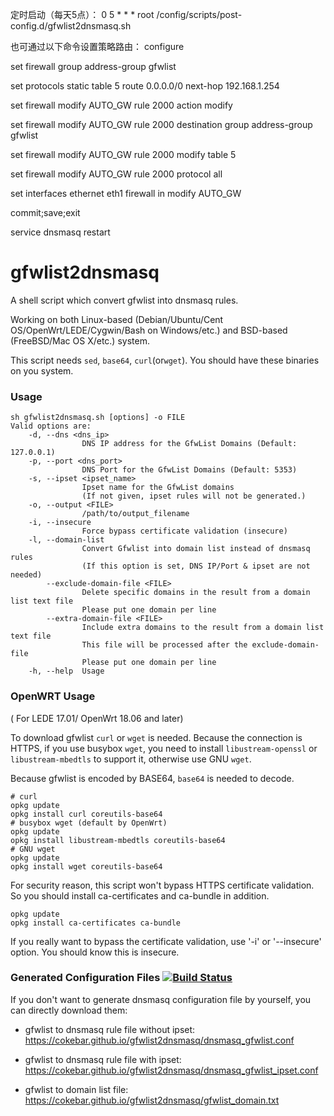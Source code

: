 定时启动（每天5点）：
0  5    * * *   root    /config/scripts/post-config.d/gfwlist2dnsmasq.sh

也可通过以下命令设置策略路由：
configure

set firewall group address-group gfwlist

set protocols static table 5 route 0.0.0.0/0 next-hop 192.168.1.254

set firewall modify AUTO_GW rule 2000 action modify

set firewall modify AUTO_GW rule 2000 destination group address-group gfwlist

set firewall modify AUTO_GW rule 2000 modify table 5

set firewall modify AUTO_GW rule 2000 protocol all

set interfaces ethernet eth1 firewall in modify AUTO_GW

commit;save;exit


service dnsmasq restart


# gfwlist2dnsmasq
A shell script which convert gfwlist into dnsmasq rules.

Working on both Linux-based (Debian/Ubuntu/Cent OS/OpenWrt/LEDE/Cygwin/Bash on Windows/etc.) and BSD-based (FreeBSD/Mac OS X/etc.) system.

This script needs `sed`, `base64`, `curl`(or`wget`). You should have these binaries on you system.

### Usage
```
sh gfwlist2dnsmasq.sh [options] -o FILE
Valid options are:
    -d, --dns <dns_ip>
                DNS IP address for the GfwList Domains (Default: 127.0.0.1)
    -p, --port <dns_port>
                DNS Port for the GfwList Domains (Default: 5353)
    -s, --ipset <ipset_name>
                Ipset name for the GfwList domains
                (If not given, ipset rules will not be generated.)
    -o, --output <FILE>
                /path/to/output_filename
    -i, --insecure
                Force bypass certificate validation (insecure)
    -l, --domain-list
                Convert Gfwlist into domain list instead of dnsmasq rules
                (If this option is set, DNS IP/Port & ipset are not needed)
        --exclude-domain-file <FILE>
                Delete specific domains in the result from a domain list text file
                Please put one domain per line
        --extra-domain-file <FILE>
                Include extra domains to the result from a domain list text file
                This file will be processed after the exclude-domain-file
                Please put one domain per line
    -h, --help  Usage
```

### OpenWRT Usage

( For LEDE 17.01/ OpenWrt 18.06 and later)

To download gfwlist `curl` or `wget` is needed. Because the connection is HTTPS, if you use busybox `wget`, you need to install `libustream-openssl` or `libustream-mbedtls` to support it, otherwise use GNU `wget`.

Because gfwlist is encoded by BASE64, `base64` is needed to decode.

```
# curl
opkg update
opkg install curl coreutils-base64
# busybox wget (default by OpenWrt)
opkg update
opkg install libustream-mbedtls coreutils-base64
# GNU wget
opkg update
opkg install wget coreutils-base64
```

For security reason, this script won't bypass HTTPS certificate validation. So you should install ca-certificates and ca-bundle in addition.

```
opkg update
opkg install ca-certificates ca-bundle
```

If you really want to bypass the certificate validation, use '-i' or '--insecure' option. You should know this is insecure.

### Generated Configuration Files [![Build Status](https://travis-ci.org/cokebar/gfwlist2dnsmasq.svg?branch=master)](https://travis-ci.org/cokebar/gfwlist2dnsmasq)

If you don't want to generate dnsmasq configuration file by yourself, you can directly download them:

- gfwlist to dnsmasq rule file without ipset: https://cokebar.github.io/gfwlist2dnsmasq/dnsmasq_gfwlist.conf

- gfwlist to dnsmasq rule file with ipset: https://cokebar.github.io/gfwlist2dnsmasq/dnsmasq_gfwlist_ipset.conf

- gfwlist to domain list file: https://cokebar.github.io/gfwlist2dnsmasq/gfwlist_domain.txt
